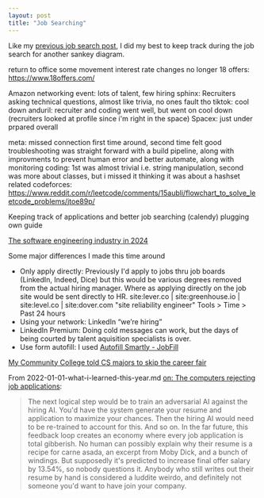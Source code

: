 ```yaml
---
layout: post
title: "Job Searching"
---
```


Like my [previous job search post](https://allthroughthenight.github.io/2021/03/01/my-interviewing-success.html), I did my best to keep track during the job search for another sankey diagram.

return to office some movement
interest rate changes
no longer 18 offers: https://www.18offers.com/

Amazon networking event: lots of talent, few hiring
sphinx: Recruiters asking technical questions, almost like trivia, no ones fault tho
tiktok: cool down
anduril: recruiter and coding went well, but went on cool down (recruiters looked at profile since i'm right in the space)
Spacex: just under prpared overall

meta: missed connection first time around, second time felt good
troubleshooting was straight forward with a build pipeline, along with improvments to prevent human error and better automate, along with monitoring
coding: 1st was almost trivial i.e. string manipulation, second was more about classes, but i missed it thinking it was about a hashset 
related codeforces: https://www.reddit.com/r/leetcode/comments/15aubli/flowchart_to_solve_leetcode_problems/jtoe89p/

Keeping track of applications and better job searching (calendy) plugging own guide

[The software engineering industry in 2024](https://www.youtube.com/watch?v=VpPPHDxR9aM)

Some major differences I made this time around
* Only apply directly: Previously I'd apply to jobs thru job boards (LinkedIn, Indeed, Dice) but this would be various degrees removed from the actual hiring manager. Where as applying directly on the job site would be sent directly to HR.
site:lever.co | site:greenhouse.io | site:level.co | site:dover.com "site reliability engineer"
Tools > Time > Past 24 hours
* Using your network: LinkedIn “we’re hiring”
* LinkedIn Premium: Doing cold messages can work, but the days of being courted by talent aquisition specialists is over.
* Use form autofill: I used [Autofill Smartly - JobFill](https://chromewebstore.google.com/detail/autofill-smartly-jobfill/kbgfilncepjeoodogmebahnloidgaibg?hl=en-US)

[My Community College told CS majors to skip the career fair](https://www.reddit.com/r/csMajors/comments/1ffnr5e/my_community_college_told_cs_majors_to_skip_the/)

From 2022-01-01-what-i-learned-this-year.md
[on: The computers rejecting job applications](https://news.ycombinator.com/item?id=26065594):
> The next logical step would be to train an adversarial AI against the hiring AI. You'd have the system generate your resume and application to maximize your chances. Then the hiring AI would need to be re-trained to account for this. And so on.
> In the far future, this feedback loop creates an economy where every job application is total gibberish. No human can possibly explain why their resume is a recipe for carne asada, an excerpt from Moby Dick, and a bunch of windings. But supposedly it's predicted to increase final offer salary by 13.54%, so nobody questions it. Anybody who still writes out their resume by hand is considered a luddite weirdo, and definitely not someone you'd want to have join your company. 
